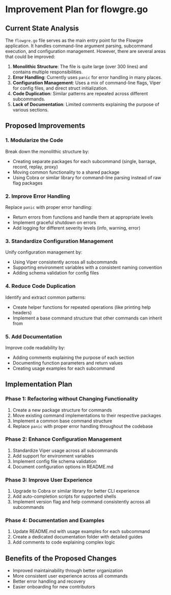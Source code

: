 # Improvement Plan for flowgre.go

## Current State Analysis
The `flowgre.go` file serves as the main entry point for the Flowgre application. It handles command-line argument parsing, subcommand execution, and configuration management. However, there are several areas that could be improved:

1. **Monolithic Structure**: The file is quite large (over 300 lines) and contains multiple responsibilities.
2. **Error Handling**: Currently uses `panic` for error handling in many places.
3. **Configuration Management**: Uses a mix of command-line flags, Viper for config files, and direct struct initialization.
4. **Code Duplication**: Similar patterns are repeated across different subcommands.
5. **Lack of Documentation**: Limited comments explaining the purpose of various sections.

## Proposed Improvements

### 1. Modularize the Code
Break down the monolithic structure by:
- Creating separate packages for each subcommand (single, barrage, record, replay, proxy)
- Moving common functionality to a shared package
- Using Cobra or similar library for command-line parsing instead of raw flag packages

### 2. Improve Error Handling
Replace `panic` with proper error handling:
- Return errors from functions and handle them at appropriate levels
- Implement graceful shutdown on errors
- Add logging for different severity levels (info, warning, error)

### 3. Standardize Configuration Management
Unify configuration management by:
- Using Viper consistently across all subcommands
- Supporting environment variables with a consistent naming convention
- Adding schema validation for config files

### 4. Reduce Code Duplication
Identify and extract common patterns:
- Create helper functions for repeated operations (like printing help headers)
- Implement a base command structure that other commands can inherit from

### 5. Add Documentation
Improve code readability by:
- Adding comments explaining the purpose of each section
- Documenting function parameters and return values
- Creating usage examples for each subcommand

## Implementation Plan

### Phase 1: Refactoring without Changing Functionality
1. Create a new package structure for commands
2. Move existing command implementations to their respective packages
3. Implement a common base command structure
4. Replace `panic` with proper error handling throughout the codebase

### Phase 2: Enhance Configuration Management
1. Standardize Viper usage across all subcommands
2. Add support for environment variables
3. Implement config file schema validation
4. Document configuration options in README.md

### Phase 3: Improve User Experience
1. Upgrade to Cobra or similar library for better CLI experience
2. Add auto-completion scripts for supported shells
3. Implement version flag and help command consistently across all subcommands

### Phase 4: Documentation and Examples
1. Update README.md with usage examples for each subcommand
2. Create a dedicated documentation folder with detailed guides
3. Add comments to code explaining complex logic

## Benefits of the Proposed Changes
- Improved maintainability through better organization
- More consistent user experience across all commands
- Better error handling and recovery
- Easier onboarding for new contributors